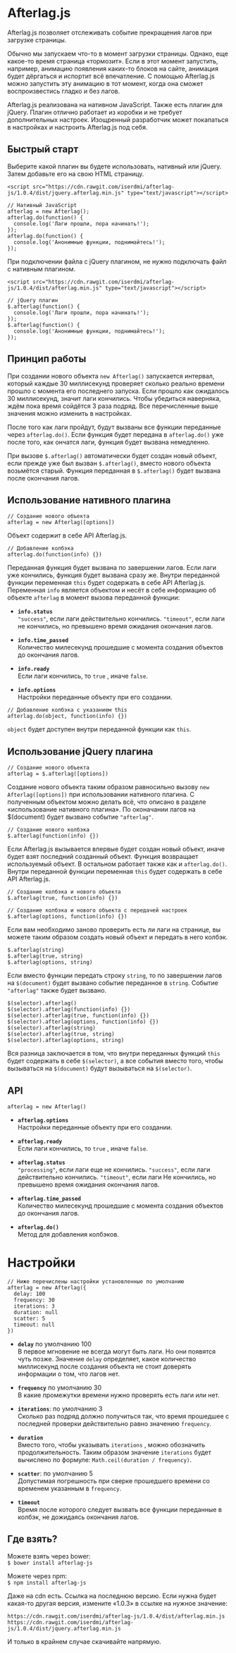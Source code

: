 # Afterlag.js
Afterlag.js позволяет отслеживать событие прекращения лагов при загрузке страницы.

Обычно мы запускаем что-то в момент загрузки страницы. Однако, еще какое-то время страница «тормозит». Если в этот момент запустить, например, анимацию появления каких-то блоков на сайте, анимация будет дёргаться и испортит всё впечатление. С помощью Afterlag.js можно запустить эту анимацию в тот момент, когда она сможет воспроизвестись гладко и без лагов.

Afterlag.js реализована на нативном JavaScript. Также есть плагин для jQuery. Плагин отлично работает из коробки и не требует дополнительных настроек. Изощренный разработчик может покапаться в настройках и настроить Afterlag.js под себя.

## Быстрый старт
Выберите какой плагин вы будете использовать, нативный или jQuery. Затем добавьте его на свою HTML страницу.
```
<script src="https://cdn.rawgit.com/iserdmi/afterlag-js/1.0.4/dist/jquery.afterlag.min.js" type="text/javascript"></script>
```
```
// Нативный JavaScript
afterlag = new Afterlag();
afterlag.do(function() {
  console.log('Лаги прошли, пора начинать!');
});
afterlag.do(function() {
  console.log('Анонимные функции, поднимайтесь!');
});
```
При подключении файла с jQuery плагином, не нужно подключать файл с нативным плагином.
```
<script src="https://cdn.rawgit.com/iserdmi/afterlag-js/1.0.4/dist/afterlag.min.js" type="text/javascript"></script>
```
```
// jQuery плагин
$.afterlag(function() {
  console.log('Лаги прошли, пора начинать!');
});
$.afterlag(function() {
  console.log('Анонимные функции, поднимайтесь!');
});
```

## Принцип работы
При создании нового объекта `new Afterlag()` запускается интервал, который каждые 30 миллисекунд проверяет сколько реально времени прошло с момента его последнего запуска. Если прошло как ожидалось 30 миллисекунд, значит лаги кончились. Чтобы убедиться наверняка, ждём пока время сойдётся 3 раза подряд. Все перечисленные выше значения можно изменить в настройках.

После того как лаги пройдут, будут вызваны все функции переданные через `afterlag.do()`. Если функция будет передана в `afterlag.do()` уже после того, как ончатся лаги, функция будет вызвана немедленно.

При вызове `$.afterlag()` автоматически будет создан новый объект, если прежде уже был вызван `$.afterlag()`, вместо нового объекта возьмётся старый. Функция переданная в `$.afterlag()` будет вызвана после окончания лагов.

## Использование нативного плагина
```
// Создание нового объекта
afterlag = new Afterlag([options])
```
Объект содержит в себе API Afterlag.js.

```
// Добавление колбэка
afterlag.do(function(info) {})
```
Переданная функция будет вызвана по завершении лагов. Если лаги уже кончились, функция будет вызвана сразу же. Внутри переданной функции переменная `this` будет содержать в себе API Afterlag.js. Переменная `info` является объектом и несёт в себе информацию об объекте `afterlag` в момент вызова переданной функции:  
* **`info.status`**  
`"success"`, если лаги действительно кончились. `"timeout"`, если лаги не кончились, но превышено время ожидания окончания лагов.  

* **`info.time_passed`**  
Количество милесекунд прошедшие с момента создания объектов до окончания лагов.

* **`info.ready`**  
Если лаги кончились, то `true` , иначе `false`.  

* **`info.options`**  
Настройки переданные объекту при его создании.

```
// Добавление колбэка с указанием this
afterlag.do(object, function(info) {})
```
`object` будет доступен внутри переданной функции как `this`.

## Использование jQuery плагина
```
// Создание нового объекта
afterlag = $.afterlag([options])
```
Создание нового объекта таким образом равносильно вызову `new Afterlag([options])` при использовании нативного плагина. С полученным объектом можно делать всё, что описано в разделе «использование нативного плагина». По оконачании лагов на $(document) будет вызвано событие `"afterlag"`.

```
// Создание нового колбэка
$.afterlag(function(info) {})
```
Если Afterlag.js вызывается впервые будет создан новый объект, иначе будет взят последний созданный объект. Функция возвращает используемый объект. В остальном работает также как и `afterlag.do()`. Внутри переданной функции переменная `this` будет содержать в себе API Afterlag.js.

```
// Создание колбэка и нового объекта
$.afterlag(true, function(info) {})

// Создание колбэка и нового объекта с передачей настроек
$.afterlag(options, function(info) {})
```
Если вам необходимо заново проверить есть ли лаги на странице, вы можете таким образом создать новый объект и передать в него колбэк.

```
$.afterlag(string)
$.afterlag(true, string)
$.afterlag(options, string)
```
Если вместо функции передать строку `string`, то по завершении лагов на `$(document)` будет вызвано событие переданное в `string`. Событие `"afterlag"` также будет вызвано.

```
$(selector).afterlag()
$(selector).afterlag(function(info) {})
$(selector).afterlag(true, function(info) {})
$(selector).afterlag(options, function(info) {})
$(selector).afterlag(string)
$(selector).afterlag(true, string)
$(selector).afterlag(options, string)
```
Вся разница заключается в том, что внутри переданных функций `this` будет содержать в себе `$(selector)`, а все события вместо того, чтобы вызываться на `$(document)` будут вызываться на `$(selector)`.

## API
```
afterlag = new Afterlag()
```
* **`afterlag.options`**  
Настройки переданные объекту при его создании.

* **`afterlag.ready`**  
Если лаги кончились, то `true` , иначе `false`.

* **`afterlag.status`**  
`"processing"`, если лаги еще не кончились. `"success"`, если лаги действительно кончились. `"timeout"`, если лаги Не кончились, но превышено время ожидания окончания лагов.

* **`afterlag.time_passed`**  
Количество милесекунд прошедшие с момента создания объектов до окончания лагов.

* **`afterlag.do()`**  
Метод для добавления колбэков.

# Настройки
```
// Ниже перечислены настройки установленные по умолчанию
afterlag = new Afterlag({
  delay: 100
  frequency: 30
  iterations: 3
  duration: null
  scatter: 5
  timeout: null
})
```
* **`delay`** по умолчанию 100  
В первое мгновение не всегда могут быть лаги. Но они появятся чуть позже. Значение `delay` определяет, какое количество миллисекунд после создания объекта не стоит доверять информации о том, что лагов нет.

* **`frequency`** по умолчанию 30  
В какие промежутки времени нужно проверять есть лаги или нет.

* **`iterations`**: по умолчанию 3  
Сколько раз подряд должно получиться так, что время прошедшее с последней проверки действительно равно значению `frequency`.

* **`duration`**  
Вместо того, чтобы указывать `iterations` , можно обозначить продолжительность. Таким образом значение `iterations` будет вычислено по формуле: `Math.ceil(duration / frequency)`.

* **`scatter`**: по умолчанию 5  
Допустимая погрешность при сверке прошедшего времени со временем указанным в `frequency`.

* **`timeout`**  
Время после которого следует вызвать все функции переданные в колбэк, не дожидаясь окончания лагов.

## Где взять?
Можете взять через bower:  
`$ bower install afterlag-js`

Можете через npm:  
`$ npm install afterlag-js`

Даже на cdn есть. Ссылка на последнюю версию. Если нужна будет какая-то другая версия, измените «1.0.3» в ссылке на нужное значение:
```
https://cdn.rawgit.com/iserdmi/afterlag-js/1.0.4/dist/afterlag.min.js
https://cdn.rawgit.com/iserdmi/afterlag-js/1.0.4/dist/jquery.afterlag.min.js
```

И только в крайнем случае скачивайте напрямую.

